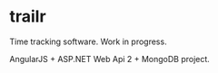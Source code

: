 # trailr
Time tracking software. Work in progress.

AngularJS + ASP.NET Web Api 2 + MongoDB project.
